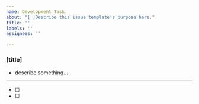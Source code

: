 ```yaml
---
name: Development Task
about: "[ ]Describe this issue template's purpose here."
title: ''
labels: ''
assignees: ''

---
```


### [title]
* describe something...
---
 - [ ]
 - [ ]
